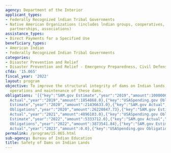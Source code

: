 ```yaml
---
agency: Department of the Interior
applicant_types:
- Federally Recognized lndian Tribal Governments
- Native American Organizations (includes lndian groups, cooperatives, corporations,
  partnerships, associations)
assistance_types:
- Direct Payments for a Specified Use
beneficiary_types:
- American Indian
- Federally Recognized Indian Tribal Governments
categories:
- Disaster Prevention and Relief
- Disaster Prevention and Relief - Emergency Preparedness, Civil Defense
cfda: '15.065'
fiscal_year: '2022'
layout: program
objective: To improve the structural integrity of dams on Indian lands, including
  operations and maintenance of these dams.
obligations: '[{"key":"SAM.gov Estimate","year":"2019","amount":1000000.0},{"key":"SAM.gov
  Actual","year":"2019","amount":1854868.0},{"key":"USASpending.gov Obligations","year":"2019","amount":2856852.45},{"key":"SAM.gov
  Estimate","year":"2020","amount":21436633.0},{"key":"SAM.gov Actual","year":"2020","amount":460944.45},{"key":"USASpending.gov
  Obligations","year":"2020","amount":26220847.73},{"key":"SAM.gov Estimate","year":"2021","amount":0.0},{"key":"SAM.gov
  Actual","year":"2021","amount":4896103.0},{"key":"USASpending.gov Obligations","year":"2021","amount":4862906.83},{"key":"SAM.gov
  Estimate","year":"2022","amount":5333712.0},{"key":"SAM.gov Actual","year":"2022","amount":0.0},{"key":"USASpending.gov
  Obligations","year":"2022","amount":3873541.84},{"key":"SAM.gov Estimate","year":"2023","amount":513000.0},{"key":"SAM.gov
  Actual","year":"2023","amount":0.0},{"key":"USASpending.gov Obligations","year":"2023","amount":2384230.0}]'
permalink: /program/15.065.html
sub-agency: Bureau of Indian Education
title: Safety of Dams on Indian Lands
---
```

